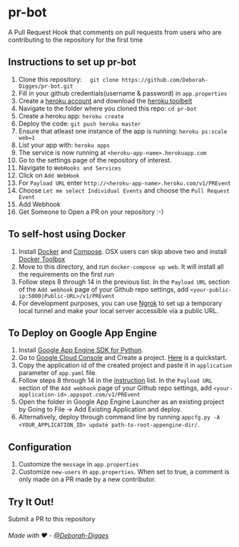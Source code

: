 # pr-bot
A Pull Request Hook that comments on pull requests from users who are contributing to the repository for the first time

## Instructions to set up pr-bot


1. Clone this repository: `  git clone https://github.com/Deborah-Digges/pr-bot.git`
2. Fill in your github credentials(username & password) in `app.properties`
2. Create a [heroku account](https://www.heroku.com/) and download the [heroku toolbelt](https://toolbelt.heroku.com)
3. Navigate to the folder where you cloned this repo: `cd pr-bot`
4. Create a heroku app: `heroku create`
5. Deploy the code: `git push heroku master`
6. Ensure that atleast one instance of the app is running: `heroku ps:scale web=1`
7. List your app with: `heroku apps`
8. The service is now running at `<heroku-app-name>.herokuapp.com`
9. Go to the settings page of the repository of interest.
10. Navigate to `WebHooks and Services`
11. Click on `Add WebHook`
12. For `Payload URL` enter `http://<heroku-app-name>.heroku.com/v1/PREvent`
13. Choose `Let me select Individual Events` and choose the `Pull Request Event`
14. Add Webhook
15. Get Someone to Open a PR on your repository :-)

## To self-host using Docker

1. Install [Docker](http://docs.docker.com/installation/) and [Compose](https://docs.docker.com/compose/install/). OSX users can skip above two and install [Docker Toolbox](https://www.docker.com/docker-toolbox)
2. Move to this directory, and run `docker-compose up web`. It will install all the requirements on the first run
3. Follow steps 8 through 14 in the previous list. In the `Payload URL` section of the `Add webhook` page of your Github repo settings, add `<your-public-ip:5000|Public-URL>/v1/PREvent`
4. For development purposes, you can use [Ngrok](https://ngrok.io) to set up a temporary local tunnel and make your local server accessible via a public URL.

## To Deploy on Google App Engine

1. Install [Google App Engine SDK for Python](https://cloud.google.com/appengine/downloads?hl=en_US).
2. Go to [Google Cloud Console](https://console.developers.google.com) and Create a project. [Here](https://cloud.google.com/appengine/docs) is a quickstart. 
3. Copy the application id of the created project and paste it in `application` parameter of `app.yaml` file. 
4. Follow steps 8 through 14 in the [instruction](#instructions-to-set-up-pr-bot) list. In the `Payload URL` section of the `Add webhook` page of your Github repo settings, add `<your-application-id>.appspot.com/v1/PREvent`
5. Open the folder in Google App Engine Launcher as an existing project by Going to File -> Add Existing Application and deploy. 
6. Alternatively, deploy through command line by running `appcfg.py -A <YOUR_APPLICATION_ID> update path-to-root-appengine-dir/`.

## Configuration

1. Customize the  `message` in `app.properties`
2. Customize `new-users` in `app.properties`. When set to true, a comment is only made on a PR made by a new contributor.

## Try It Out!
Submit a PR to this repository

###### Made with :heart: - [@Deborah-Digges](http://github.com/Deborah-Digges)
